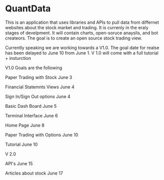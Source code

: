 # QuantData

This is an application that uses libraries and APIs to pull data from differnet websites about the stock market and trading. It is currenly in the eraly stages of develpment. It will contain charts, open-soruce anayslis, and bot createors. The goal is to create an 
open source stock trading view. 

Currently speaking we are working towards a V1.0. The goal date for realse has been delayed to June 10 from June 1. V 1.0 will come with a full tutorial + insturction 

V1.0 Goals are the following 

Paper Trading with Stock June 3

Financial Statemnts Views June 4

Sign In/Sign Out options June 4

Basic Dash Board June 5 

Terminal Interface June 6 

Home Page June 8 

Paper Trading with Options June 10

Tutorial June 10 

V 2.0

API's June 15 

Articles about stock June 17 
